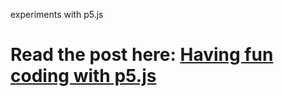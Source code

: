 experiments with p5.js

Read the post here:
[Having fun coding with p5.js](http://www.danielpradilla.info/blog/en/hello-p5js/)
=======
